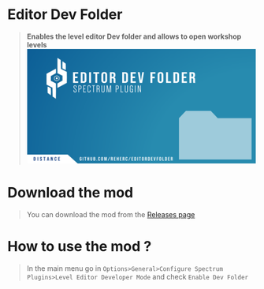 # Editor Dev Folder
> **Enables the level editor Dev folder and allows to open workshop levels**
![Repository logo](repository_thumbnail.png)

# Download the mod
> You can download the mod from the [Releases page](https://github.com/REHERC/EditorDevFolder/releases/latest)

# How to use the mod ?
> In the main menu go in `Options>General>Configure Spectrum Plugins>Level Editor Developer Mode` and check `Enable Dev Folder`